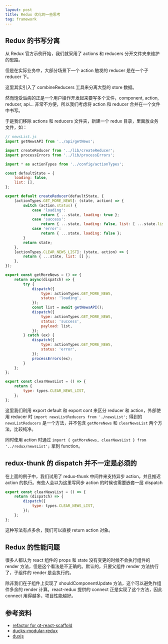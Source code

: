 ```yaml
---
layout: post
title: Redux 优化的一些思考
tag: framework
---
```


## Redux 的书写分离

从 Redux 官方示例开始，我们就采用了 actions 和 reducers 分开文件夹来维护的思路。

但是在实际业务中，大部分场景下一个 action 触发的 reducer 是在一个子 reducer 下。

这里其实引入了 combineReducers 工具来分离大型的 store 数据。

然而饱受诟病的正是一个用户操作开发起来要写多个文件，component, action, reducer, api... 非常不方便，所以我们考虑将 action 和 reducer 合并在一个文件中书写。

于是我们移除 actions 和 reducers 文件夹，新建一个 redux 目录，里面放业务文件，如：

```js
// newsList.js
import getNewsAPI from '../api/getNews';

import createReducer from '../lib/createReducer';
import processErrors from '../lib/processErrors';

import * as actionTypes from '../config/actionTypes';

const defaultState = {
    loading: false,
    list: [],
};

export default createReducer(defaultState, {
    [actionTypes.GET_MORE_NEWS]: (state, action) => {
        switch (action.status) {
            case 'loading':
                return { ...state, loading: true };
            case 'success':
                return { ...state, loading: false, list: [ ...state.list, ...action.payload ] };
            case 'error':
                return { ...state, loading: false };
        }
        return state;
    },
    [actionTypes.CLEAR_NEWS_LIST]: (state, action) => {
        return { ...state, list: [] };
    },
});

export const getMoreNews = () => {
    return async(dispatch) => {
        try {
            dispatch({
                type: actionTypes.GET_MORE_NEWS,
                status: 'loading',
            });
            const list = await getNewsAPI();
            dispatch({
                type: actionTypes.GET_MORE_NEWS,
                status: 'success',
                payload: list,
            });
        } catch (ex) {
            dispatch({
                type: actionTypes.GET_MORE_NEWS,
                status: 'error',
            });
            processErrors(ex);
        }
    };
};

export const clearNewsList = () => {
    return {
        type: types.CLEAR_NEWS_LIST,
    };
};
```

这里我们利用 export default 和 export cont 来区分 reducer 和 action，外部使用 reducer 时 `import newsListReducers from './newsList';` 得到的 `newsListReducers` 是一个方法，并不包含 `getMoreNews` 和 `clearNewsList` 两个方法，比较纯净。

同时使用 action 时通过 `import { getMoreNews, clearNewsList } from '../redux/newsList';` 拿到 function。

## redux-thunk 的 dispatch 并不一定是必须的

在上面的例子中，我们试用了 redux-thunk 中间件来支持异步 action，并且推迟 action 的执行。有些人会以为这里写同步 action 的时候也需要嵌套一层 dispatch

```js
export const clearNewsList = () => {
    return (dispatch) => {
        dispatch({
            type: types.CLEAR_NEWS_LIST,
        });
    };
};
```

这种写法有点多余，我们可以直接 return action 对象。

## Redux 的性能问题

很多人都认为 react 组件的 props 和 state 没有变更的时候不会执行组件的 render 方法，但是这个看法是不正确的。默认的，只要父组件 render 方法执行了，子组件的 render 是会执行的。

除非我们在子组件上实现了 shouldComponentUpdate 方法，这个可以避免作组件多余的 render 计算。react-redux 提供的 connect 正是实现了这个方法，因此 connect 用得越多，项目性能越好。

## 参考资料

- [refactor for gt-react-scaffold](https://github.com/vivaxy/gt-react-scaffold/commit/2e09aedb7f846d8742efffc23b2207d5439e163b)
- [ducks-modular-redux](https://github.com/erikras/ducks-modular-redux)
- [duxjs](https://github.com/duxjs/duxjs)
